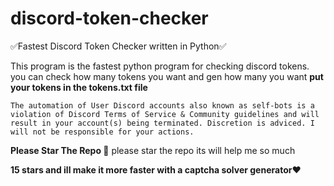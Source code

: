 # discord-token-checker
✅Fastest Discord Token Checker written in Python✅

This program is the fastest python program for checking discord tokens.
you can check how many tokens you want and gen how many you want
**put your tokens in the tokens.txt file**
```
The automation of User Discord accounts also known as self-bots is a violation of Discord Terms of Service & Community guidelines and will result in your account(s) being terminated. Discretion is adviced. I will not be responsible for your actions.
```

**Please Star The Repo 🌟**
please star the repo its will help me so much

**15 stars and ill make it more faster with a captcha solver generator❤️**

